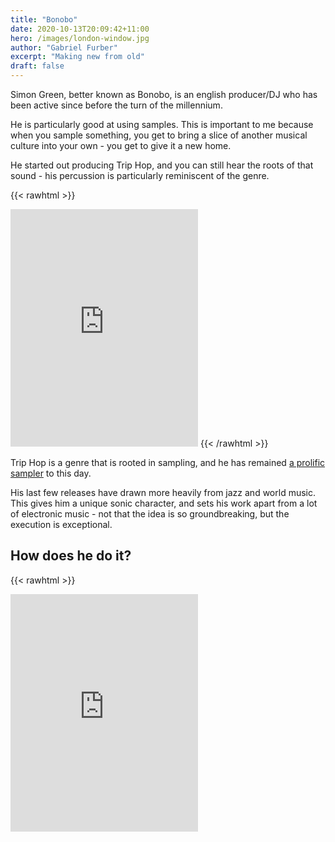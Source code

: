 ```yaml
---
title: "Bonobo"
date: 2020-10-13T20:09:42+11:00
hero: /images/london-window.jpg
author: "Gabriel Furber"
excerpt: "Making new from old"
draft: false
---
```


Simon Green, better known as Bonobo, is an english producer/DJ who has been active since before the turn of the millennium.

He is particularly good at using samples. 
This is important to me because when you sample something, you get to bring a slice of another musical culture into your own - you get to give it a new home.

He started out producing Trip Hop, and you can still hear the roots of that sound - his percussion is particularly reminiscent of the genre.

{{< rawhtml >}}
<iframe 
	src="https://open.spotify.com/embed/track/2OjroXJpcXNmNcfNUnb9FE" 
	width="300" 
	height="380" 
	frameborder="0" 
	allowtransparency="true" 
	allow="encrypted-media">	
</iframe>
{{< /rawhtml >}}

Trip Hop is a genre that is rooted in sampling, and he has remained [a prolific sampler](https://www.whosampled.com/Bonobo/) to this day.

His last few releases have drawn more heavily from jazz and world music.
This gives him a unique sonic character, and sets his work apart from a lot of electronic music - not that the idea is so groundbreaking, but the execution is exceptional. 

## How does he do it?
{{< rawhtml >}}
<iframe 
	src="https://open.spotify.com/embed/track/2pYvd6cHcAIMAM6xMD6nok" 
	width="300" 
	height="380" 
	frameborder="0" 
	allowtransparency="true" 
	allow="encrypted-media"
</iframe>
{{< /rawhtml >}}

Thankfully, we can get some insight into Simon's process from his episode on [Song Exploder](https://songexploder.net/bonobo).

Some of the techniques he mentions using are pitch shifting audio up or down a few tones to give it an otherworldly character, using ambiences he collected himself on a train journey to give the track some air, and taking drum fills from old jazz records to fill out the space between his kicks and snares - clearly showing his Trip Hop roots. 
We can also hear that he doesn't always cut a sample right on the transient, sometimes he's using the tail end of a sound.

He mentioned that he pulled the harp loop into ableton while he was on a plane. This would suggest that he has a user library full of ideas that he can demo easily against different projects to see if they fit. A good reason to keep your musical ideas properly organised, so they can be used without digging around in old sets.

Both the sound sources chosen and techniques used give Bonobo's sampling a unique flavour.

The constant practice like on the plane is what gives him the skills. 
His jumping between genres broadens his selection. 

Sampling gives these musical ideas a new purpose, a new story. They get to become more widely heard and creatively developed outside of the context of their creation, raising the question:

>“Is home where you are, or where you are from, when you move around?” - [Bonobo](https://www.thelineofbestfit.com/news/latest-news/bonobos-back-with-kerala-the-brandy-sampling-first-taste-of-new-album-migration)